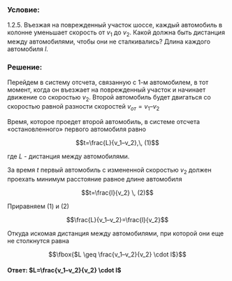 ###  Условие: 

$1.2.5.$ Въезжая на поврежденный участок шоссе, каждый автомобиль в колонне уменьшает скорость от $v_1$ до $v_2$. Какой должна быть дистанция между автомобилями, чтобы они не сталкивались? Длина каждого автомобиля $l$. 

###  Решение: 

Перейдем в систему отсчета, связанную с $1$-м автомобилем, в тот момент, когда он въезжает на поврежденный участок и начинает движение со скоростью $v_2$. Второй автомобиль будет двигаться со скоростью равной разности скоростей $v_{от}=v_1–v_2$ 

Время, которое проедет второй автомобиль, в системе отсчета «остановленного» первого автомобиля равно 

$$t=\frac{L}{v_1–v_2},\, (1)$$

где $L$ - дистанция между автомобилями. 

За время $t$ первый автомобиль с измененной скоростью $v_2$ должен проехать минимум расстояние равное длине автомобиля 

$$t=\frac{l}{v_2} \, (2)$$

Приравняем $(1)$ и $(2)$ 

$$\frac{L}{v_1–v_2}=\frac{l}{v_2}$$

Откуда искомая дистанция между автомобилями, при которой они еще не столкнутся равна 

$$\fbox{$L \geq \frac{v_1–v_2}{v_2} \cdot l$}$$

####  Ответ: $L=\frac{v_1–v_2}{v_2} \cdot l$ 

  

